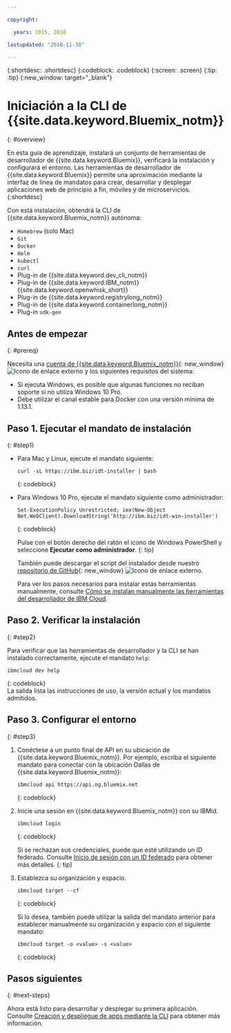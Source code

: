 ```yaml
---

copyright:

  years: 2015, 2018

lastupdated: "2018-11-30"

---
```


{:shortdesc: .shortdesc}
{:codeblock: .codeblock}
{:screen: .screen}
{:tip: .tip}
{:new_window: target="_blank"}

# Iniciación a la CLI de {{site.data.keyword.Bluemix_notm}}
{: #overview}

En esta guía de aprendizaje, instalará un conjunto de herramientas de desarrollador de {{site.data.keyword.Bluemix}}, verificará la instalación y configurará el entorno. Las herramientas de desarrollador de {{site.data.keyword.Bluemix}} permite una aproximación mediante la interfaz de línea de mandatos para crear, desarrollar y desplegar aplicaciones web de principio a fin, móviles y de microservicios.
{:shortdesc}

Con está instalación, obtendrá la CLI de {{site.data.keyword.Bluemix_notm}} autónoma:

* `Homebrew` (solo Mac)
* `Git`
* `Docker`
* `Helm`
* `kubectl`
* `curl`
* Plug-in de {{site.data.keyword.dev_cli_notm}}
* Plug-in de {{site.data.keyword.IBM_notm}} {{site.data.keyword.openwhisk_short}}
* Plug-in de {{site.data.keyword.registrylong_notm}}
* Plug-in de {{site.data.keyword.containerlong_notm}}
* Plug-in `sdk-gen`

## Antes de empezar
{: #prereq}

Necesita una [cuenta de {{site.data.keyword.Bluemix_notm}}](https://{DomainName}){: new_window} ![Icono de enlace externo](../icons/launch-glyph.svg "Icono de enlace externo") y los siguientes requisitos del sistema:

* Si ejecuta Windows, es posible que algunas funciones no reciban soporte si no utiliza Windows 10 Pro.
* Debe utilizar el canal estable para Docker con una versión mínima de 1.13.1.

## Paso 1. Ejecutar el mandato de instalación
{: #step1}

* Para Mac y Linux, ejecute el mandato siguiente:

  ```
  curl -sL https://ibm.biz/idt-installer | bash
  ```
  {: codeblock}

* Para Windows 10 Pro, ejecute el mandato siguiente como administrador:

  ```
  Set-ExecutionPolicy Unrestricted; iex(New-Object Net.WebClient).DownloadString('http://ibm.biz/idt-win-installer')
  ```
  {: codeblock}

  Pulse con el botón derecho del ratón el icono de Windows PowerShell y seleccione **Ejecutar como administrador**.
  {: tip}

  También puede descargar el script del instalador desde nuestro [repositorio de GitHub](https://github.com/IBM-Cloud/ibm-cloud-developer-tools){: new_window} ![Icono de enlace externo](../icons/launch-glyph.svg "Icono de enlace externo").

  Para ver los pasos necesarios para instalar estas herramientas manualmente, consulte [Cómo se instalan manualmente las herramientas del desarrollador de IBM Cloud](/docs/cli/ts_createapps.html#appendix).

## Paso 2. Verificar la instalación
{: #step2}

Para verificar que las herramientas de desarrollador y la CLI se han instalado correctamente, ejecute el mandato `help`:

```
ibmcloud dev help
```
{: codeblock}
<br>
La salida lista las instrucciones de uso, la versión actual y los mandatos admitidos.

## Paso 3. Configurar el entorno
{: #step3}

1. Conéctese a un punto final de API en su ubicación de {{site.data.keyword.Bluemix_notm}}. Por ejemplo, escriba el siguiente mandato para conectar con la ubicación Dallas de {{site.data.keyword.Bluemix_notm}}:

	```
	ibmcloud api https://api.ng.bluemix.net
	```
	{: codeblock}

2. Inicie una sesión en {{site.data.keyword.Bluemix_notm}} con su IBMid.

	```
	ibmcloud login
	```
	{: codeblock}
    <br>

	Si se rechazan sus credenciales, puede que esté utilizando un ID federado. Consulte [Inicio de sesión con un ID federado](/docs/iam/login_fedid.html#federated_id) para obtener más detalles.
	{: tip}

3. Establezca su organización y espacio.

	```
	ibmcloud target --cf
	```
	{: codeblock}

	Si lo desea, también puede utilizar la salida del mandato anterior para establecer manualmente su organización y espacio con el siguiente mandato:

	```
	ibmcloud target -o <value> -s <value>
	```
	{: codeblock}

## Pasos siguientes
{: #next-steps}

Ahora está listo para desarrollar y desplegar su primera aplicación. Consulte [Creación y despliegue de apps mediante la CLI](/docs/apps/create-deploy-cli.html) para obtener más información.
